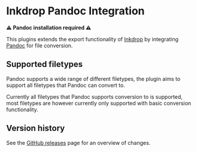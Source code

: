 # Inkdrop Pandoc Integration

**⚠️ Pandoc installation required ⚠️**

This plugins extends the export functionality of [Inkdrop](https://www.inkdrop.app/) by integrating [Pandoc](https://pandoc.org) for file conversion.

## Supported filetypes

Pandoc supports a wide range of different filetypes, the plugin aims to support all filetypes that Pandoc can convert to.

Currently all filetypes that Pandoc supports conversion to is supported, most filetypes are however currently only supported with basic conversion functionality.

## Version history

See the [GitHub releases](https://github.com/Thereatra/inkdrop-pandoc/releases) page for an overview of changes.
